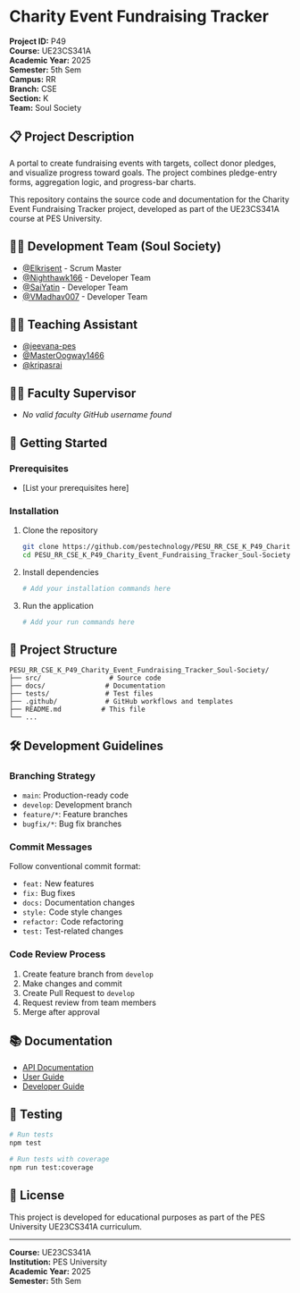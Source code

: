# Charity Event Fundraising Tracker

**Project ID:** P49  
**Course:** UE23CS341A  
**Academic Year:** 2025  
**Semester:** 5th Sem  
**Campus:** RR  
**Branch:** CSE  
**Section:** K  
**Team:** Soul Society

## 📋 Project Description

A portal to create fundraising events with targets, collect donor pledges, and visualize progress toward goals. The project combines pledge-entry forms, aggregation logic, and progress-bar charts.

This repository contains the source code and documentation for the Charity Event Fundraising Tracker project, developed as part of the UE23CS341A course at PES University.

## 🧑‍💻 Development Team (Soul Society)

- [@Elkrisent](https://github.com/Elkrisent) - Scrum Master
- [@Nighthawk166](https://github.com/Nighthawk166) - Developer Team
- [@SaiYatin](https://github.com/SaiYatin) - Developer Team
- [@VMadhav007](https://github.com/VMadhav007) - Developer Team

## 👨‍🏫 Teaching Assistant

- [@jeevana-pes](https://github.com/jeevana-pes)
- [@MasterOogway1466](https://github.com/MasterOogway1466)
- [@kripasrai](https://github.com/kripasrai)

## 👨‍⚖️ Faculty Supervisor

- *No valid faculty GitHub username found*


## 🚀 Getting Started

### Prerequisites
- [List your prerequisites here]

### Installation
1. Clone the repository
   ```bash
   git clone https://github.com/pestechnology/PESU_RR_CSE_K_P49_Charity_Event_Fundraising_Tracker_Soul-Society.git
   cd PESU_RR_CSE_K_P49_Charity_Event_Fundraising_Tracker_Soul-Society
   ```

2. Install dependencies
   ```bash
   # Add your installation commands here
   ```

3. Run the application
   ```bash
   # Add your run commands here
   ```

## 📁 Project Structure

```
PESU_RR_CSE_K_P49_Charity_Event_Fundraising_Tracker_Soul-Society/
├── src/                 # Source code
├── docs/               # Documentation
├── tests/              # Test files
├── .github/            # GitHub workflows and templates
├── README.md          # This file
└── ...
```

## 🛠️ Development Guidelines

### Branching Strategy
- `main`: Production-ready code
- `develop`: Development branch
- `feature/*`: Feature branches
- `bugfix/*`: Bug fix branches

### Commit Messages
Follow conventional commit format:
- `feat:` New features
- `fix:` Bug fixes
- `docs:` Documentation changes
- `style:` Code style changes
- `refactor:` Code refactoring
- `test:` Test-related changes

### Code Review Process
1. Create feature branch from `develop`
2. Make changes and commit
3. Create Pull Request to `develop`
4. Request review from team members
5. Merge after approval

## 📚 Documentation

- [API Documentation](docs/api.md)
- [User Guide](docs/user-guide.md)
- [Developer Guide](docs/developer-guide.md)

## 🧪 Testing

```bash
# Run tests
npm test

# Run tests with coverage
npm run test:coverage
```

## 📄 License

This project is developed for educational purposes as part of the PES University UE23CS341A curriculum.

---

**Course:** UE23CS341A  
**Institution:** PES University  
**Academic Year:** 2025  
**Semester:** 5th Sem
